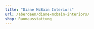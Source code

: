 ```yaml
---
title: "Diane McBain Interiors"
url: /aberdeen/diane-mcbain-interiors/
shop: Raumausstattung
---
```

